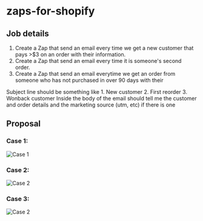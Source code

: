 # zaps-for-shopify

## Job details 

1. Create a Zap that send an email every time we get a new customer that pays >$3 on an order with their information.
2. Create a Zap that send an email every time it is someone's second order.
3.  Create a Zap that send an email everytime we get an order from someone who has not purchased in over 90 days with their 

Subject line should be something like 1. New customer 2. First reorder 3. Wonback customer
Inside the body of the email should tell me the customer and order details and the marketing source (utm, etc) if there is one

## Proposal
### Case 1:
![Case 1](https://github.com/aguscortes/zaps-for-shopify/raw/master/Case1.png "Case 1")

### Case 2:
![Case 2](https://github.com/aguscortes/zaps-for-shopify/raw/master/Case2.png "Case 2")

### Case 3:
![Case 2](https://github.com/aguscortes/zaps-for-shopify/raw/master/Case3.png "Case 3")
